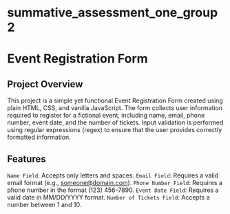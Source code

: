 # summative_assessment_one_group2

# Event Registration Form

## Project Overview
This project is a simple yet functional Event Registration Form created using plain HTML, CSS, and vanilla JavaScript. The form collects user information required to register for a fictional event, including name, email, phone number, event date, and the number of tickets. Input validation is performed using regular expressions (regex) to ensure that the user provides correctly formatted information.

## Features
`Name Field`: Accepts only letters and spaces.
`Email Field`: Requires a valid email format (e.g., someone@domain.com).
`Phone Number Field`: Requires a phone number in the format (123) 456-7890.
`Event Date Field`: Requires a valid date in MM/DD/YYYY format.
`Number of Tickets Field`: Accepts a number between 1 and 10.

